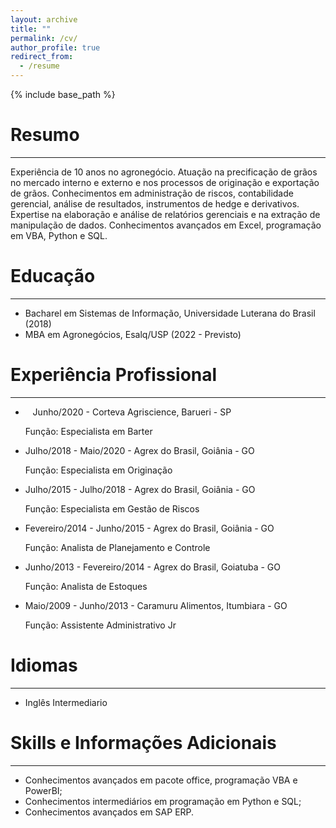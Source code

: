 ```yaml
---
layout: archive
title: ""
permalink: /cv/
author_profile: true
redirect_from:
  - /resume
---
```


{% include base_path %}

# Resumo

---

Experiência de 10 anos no agronegócio. Atuação na precificação de grãos no mercado interno e externo e  nos processos de originação e exportação de grãos. Conhecimentos em administração de riscos,  contabilidade gerencial, análise de resultados, instrumentos de hedge e derivativos. Expertise na elaboração  e análise de relatórios gerenciais e na extração de manipulação de dados. Conhecimentos avançados em  Excel, programação em VBA, Python e SQL.

Educação
======

---

* Bacharel em Sistemas de Informação, Universidade Luterana do Brasil (2018)
* MBA em Agronegócios, Esalq/USP (2022 - Previsto)

Experiência Profissional
======

---

*    Junho/2020 - Corteva Agriscience, Barueri - SP
  
  Função: Especialista em Barter
  
  

* Julho/2018 - Maio/2020 - Agrex do Brasil, Goiânia - GO
  
  Função: Especialista em Originação
  
  

* Julho/2015 - Julho/2018 - Agrex do Brasil, Goiânia - GO
  
  Função: Especialista em Gestão de Riscos
  
  

* Fevereiro/2014 - Junho/2015 - Agrex do Brasil, Goiânia - GO
  
  Função: Analista de Planejamento e Controle
  
  

* Junho/2013 - Fevereiro/2014 - Agrex do Brasil, Goiatuba - GO
  
  Função: Analista de Estoques
  
  

* Maio/2009 - Junho/2013 - Caramuru Alimentos, Itumbiara - GO
  
  Função: Assistente Administrativo Jr
  
  

# Idiomas

---

* Inglês Intermediario

Skills e Informações Adicionais
======

---

* Conhecimentos avançados em pacote office, programação VBA e PowerBI;
* Conhecimentos intermediários em programação em Python e SQL;
* Conhecimentos avançados em SAP ERP.
